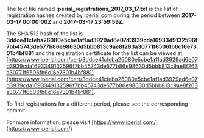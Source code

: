 The text file named **iperial_registrations_2017_03_17.txt** is the list of registration hashes created by iperial.com during the period between **2017-03-17 00:00:00Z** and **2017-03-17 23:59:59Z**.

The SHA 512 hash of the list is **3ddce41cfeba26080e5cbe1af1ad3929ad6e07d3939cda1693349132596f7bb45743de577b86e98630d5bbb813c9ae8f263a30771f6506fb6c16e7301b4bf881** and the registration certificate for the list can be viewed at [https://www.iperial.com/cert/3ddce41cfeba26080e5cbe1af1ad3929ad6e07d3939cda1693349132596f7bb45743de577b86e98630d5bbb813c9ae8f263a30771f6506fb6c16e7301b4bf881](https://www.iperial.com/cert/3ddce41cfeba26080e5cbe1af1ad3929ad6e07d3939cda1693349132596f7bb45743de577b86e98630d5bbb813c9ae8f263a30771f6506fb6c16e7301b4bf881).

To find registrations for a different period, please see the corresponding commit.

For more information, please visit [https://www.iperial.com/](https://www.iperial.com/)
